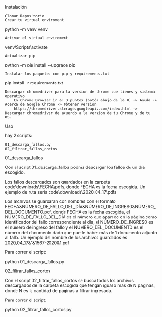 Instalación

    Clonar Repositorio
    Crear tu virtual enviroment

python -m venv venv

    Activar el virtual enviroment

venv\Scripts\activate

    Actualizar pip

python -m pip install --upgrade pip

    Instalar los paquetes con pip y requirements.txt

pip install -r requirements.txt

    Descargar chromedriver para la version de chrome que tienes y sistema operativo
        En Chrome Browser ir a: 3 puntos (botón abajo de la X) -> Ayuda -> Acerca de Google Chrome -> Obtener version
        https://chromedriver.storage.googleapis.com/index.html -> Descargar chromedriver de acuerdo a la version de tu Chrome y de tu OS.

Uso

hay 2 scripts:

    01_descarga_fallos.py
    02_filtrar_fallos_cortos

01_descarga_fallos

Con el script 01_descarga_fallos podrás descargar los fallos de un día escogido.

Los fallos descargados son guardados en la carpeta code\downloads\FECHA\pdfs, donde FECHA es la fecha escogida. Un ejemplo de ruta sería code\downloads\2020_04_17\pdfs

Los archivos se guardarán con nombres con el formato FECHA&NÚMERO_DE_FALLO_DEL_DÍA&NÚMERO_DE_INGRESO&NÚMERO_DEL_DOCUMENTO.pdf, donde FECHA es la fecha escogida, el NÚMERO_DE_FALLO_DEL_DÍA es el número que aparece en la página como identificador del fallo correspondiente al día, el NÚMERO_DE_INGRESO es el número de ingreso del fallo y el NÚMERO_DEL_DOCUMENTO es el número del documento dado que puede haber más de 1 documento adjunto al fallo. Un ejemplo del nombre de los archivos guardados es 2020_04_17&1&1567-2020&1.pdf

Para correr el script:

python 01_descarga_fallos.py

02_filtrar_fallos_cortos

Con el script 02_filtrar_fallos_cortos se busca todos los archivos descargados de la carpeta escogida que tengan igual o mas de N páginas, donde N es la cantidad de paginas a filtrar ingresada.

Para correr el script:

python 02_filtrar_fallos_cortos.py
